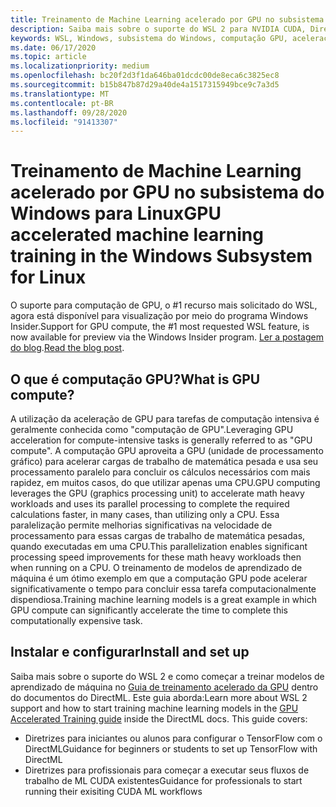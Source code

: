 ```yaml
---
title: Treinamento de Machine Learning acelerado por GPU no subsistema do Windows para Linux
description: Saiba mais sobre o suporte do WSL 2 para NVIDIA CUDA, DirectML, Tensorflow e PyTorch.
keywords: WSL, Windows, subsistema do Windows, computação GPU, aceleração de GPU, NVIDIA, CUDA, DirectML, Tensorflow, PyTorch, NVIDIA CUDA Preview, Driver de GPU, kit de ferramentas de contêiner NVIDIA, Docker
ms.date: 06/17/2020
ms.topic: article
ms.localizationpriority: medium
ms.openlocfilehash: bc20f2d3f1da646ba01dcdc00de8eca6c3825ec8
ms.sourcegitcommit: b15b847b87d29a40de4a1517315949bce9c7a3d5
ms.translationtype: MT
ms.contentlocale: pt-BR
ms.lasthandoff: 09/28/2020
ms.locfileid: "91413307"
---
```

# <a name="gpu-accelerated-machine-learning-training-in-the-windows-subsystem-for-linux"></a><span data-ttu-id="4608c-104">Treinamento de Machine Learning acelerado por GPU no subsistema do Windows para Linux</span><span class="sxs-lookup"><span data-stu-id="4608c-104">GPU accelerated machine learning training in the Windows Subsystem for Linux</span></span>

<span data-ttu-id="4608c-105">O suporte para computação de GPU, o #1 recurso mais solicitado do WSL, agora está disponível para visualização por meio do programa Windows Insider.</span><span class="sxs-lookup"><span data-stu-id="4608c-105">Support for GPU compute, the #1 most requested WSL feature, is now available for preview via the Windows Insider program.</span></span> <span data-ttu-id="4608c-106">[Ler a postagem do blog](https://blogs.windows.com/windowsdeveloper/?p=55781).</span><span class="sxs-lookup"><span data-stu-id="4608c-106">[Read the blog post](https://blogs.windows.com/windowsdeveloper/?p=55781).</span></span>

## <a name="what-is-gpu-compute"></a><span data-ttu-id="4608c-107">O que é computação GPU?</span><span class="sxs-lookup"><span data-stu-id="4608c-107">What is GPU compute?</span></span>

<span data-ttu-id="4608c-108">A utilização da aceleração de GPU para tarefas de computação intensiva é geralmente conhecida como "computação de GPU".</span><span class="sxs-lookup"><span data-stu-id="4608c-108">Leveraging GPU acceleration for compute-intensive tasks is generally referred  to as "GPU compute".</span></span> <span data-ttu-id="4608c-109">A computação GPU aproveita a GPU (unidade de processamento gráfico) para acelerar cargas de trabalho de matemática pesada e usa seu processamento paralelo para concluir os cálculos necessários com mais rapidez, em muitos casos, do que utilizar apenas uma CPU.</span><span class="sxs-lookup"><span data-stu-id="4608c-109">GPU computing leverages the GPU (graphics processing unit) to accelerate math heavy workloads and uses its parallel processing to complete the required calculations faster, in many cases, than utilizing only a CPU.</span></span> <span data-ttu-id="4608c-110">Essa paralelização permite melhorias significativas na velocidade de processamento para essas cargas de trabalho de matemática pesadas, quando executadas em uma CPU.</span><span class="sxs-lookup"><span data-stu-id="4608c-110">This parallelization enables significant processing speed improvements for these math heavy workloads then when running on a CPU.</span></span> <span data-ttu-id="4608c-111">O treinamento de modelos de aprendizado de máquina é um ótimo exemplo em que a computação GPU pode acelerar significativamente o tempo para concluir essa tarefa computacionalmente dispendiosa.</span><span class="sxs-lookup"><span data-stu-id="4608c-111">Training machine learning models is a great example in which GPU compute can significantly accelerate the time to complete this computationally expensive task.</span></span>

## <a name="install-and-set-up"></a><span data-ttu-id="4608c-112">Instalar e configurar</span><span class="sxs-lookup"><span data-stu-id="4608c-112">Install and set up</span></span>

<span data-ttu-id="4608c-113">Saiba mais sobre o suporte do WSL 2 e como começar a treinar modelos de aprendizado de máquina no [Guia de treinamento acelerado da GPU](/windows/win32/direct3d12/gpu-accelerated-training) dentro do documentos do DirectML. Este guia aborda:</span><span class="sxs-lookup"><span data-stu-id="4608c-113">Learn more about WSL 2 support and how to start training machine learning models in the [GPU Accelerated Training guide](/windows/win32/direct3d12/gpu-accelerated-training) inside the DirectML docs. This guide covers:</span></span>

* <span data-ttu-id="4608c-114">Diretrizes para iniciantes ou alunos para configurar o TensorFlow com o DirectML</span><span class="sxs-lookup"><span data-stu-id="4608c-114">Guidance for beginners or students to set up TensorFlow with DirectML</span></span>
* <span data-ttu-id="4608c-115">Diretrizes para profissionais para começar a executar seus fluxos de trabalho de ML CUDA existentes</span><span class="sxs-lookup"><span data-stu-id="4608c-115">Guidance for professionals to start running their exisiting CUDA ML workflows</span></span>